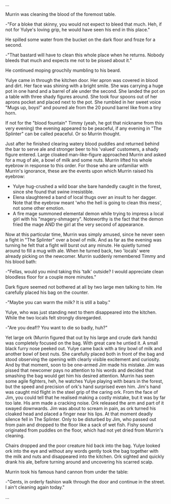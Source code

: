 
...

Murrin was cleaning the blood of the foremost table.

-"For a bloke that skinny, you would not expect to bleed that much. Heh, if not
for Yulye's loving grip, he would have seen his end in this place."

He spilled some water from the bucket on the dark floor and froze for a second.

-"That bastard will have to clean this whole place when he returns. Nobody
bleeds that much and expects me not to be pissed about it."

He continued moping grouchily mumbling to his beard.

Yulye came in through the kitchen door. Her apron was covered in blood and
dirt. Her face was shining with a bright smile. She was carrying a huge pot in
one hand and a barrel of ale under the second. She landed the pot on a table
with three shady figures around. She took four spoons out of her aprons pocket
and placed next to the pot. She rumbled in her sweet voice "Mugs up, boys!" and
poured ale from the 20 pound barrel like from a tiny horn.

If not for the "blood fountain" Timmy (yeah, he got that nickname from this
very evening) the evening appeared to be peaceful, if any evening in "The
Splinter" can be called peaceful. Or so Murrin thought.

Just after he finished clearing watery blood puddles and returned behind the
bar to serve ale and stronger beer to his 'valued' customers, a shady figure
entered. Large cloaked man-like-figure approached Murrin and asked for a mug of
ale, a bowl of milk and some nuts. Murrin lifted his whole eyebrow in response
to this order. For those who are unfamiliar with Murrin's ignorance, these are
the events upon which Murrin raised his eyebrow:

 * Yulye hug-crushed a wild boar she bare handedly caught in the forest, since
   she found that swine irresistible.
 * Elena slaughtered a band of local thugs over an insult to her dagger. Note
   that the eyebrow meant 'who the hell is going to clean this mess', not some
   other emotion.
 * A fire mage summoned elemental demon while trying to impress a local girl
   with his "magery-shmagery". Noteworthy is the fact that the demon fried the
   mage AND the girl at the very second of appearance.

Now at this particular time, Murrin was simply amused, since he never seen a
fight in "The Splinter" over a bowl of milk. And as far as the evening was
turning he felt that a fight will burst out any minute. He quietly turned
around to fill a mug with ale. When he turned back, two 'locals' were already
picking on the newcomer. Murrin suddenly remembered Timmy and his blood bath:

-"Fellas, would you mind taking this 'talk' outside? I would appreciate clean
bloodless floor for a couple more minutes."

Dark figure seemed not bothered at all by two large men talking to him. He
carefully placed his bag on the counter.

-"Maybe you can warm the milk? It is still a baby."

Yulye, who was just standing next to them disappeared into the kitchen. While
the two locals felt strongly disregarded.

-"Are you deaf!? You want to die so badly, huh?"

Yet large ork (Murrin figured that out by his large and crude dark hands) was
completely focused on the bag. With great care he untied it. A small black
furry nose peeked out. Yulye came back with a tiny bowl of milk and another
bowl of best nuts. She carefully placed both in front of the bag and stood
observing the opening with clearly visible excitement and curiosity. And by
that moment, soon to be one-armed Jim made his mistake. Jim was pissed that
newcomer pays no attention to his words and decided that smashing the bag would
get him his desired attention. Murrin has seen some agile fighters, heh, he
watches Yulye playing with bears in the forest, but the speed and precision of
ork's hand surprised even him. Jim's hand was caught mid flight in the steel
grip of the caring ork. From the face of Jim, you could tell that he realised
making a costly mistake, but it was by far too late. His arm made a cracking
noise. Ork released the arm and part of it swayed downwards. Jim was about to
scream in pain, as ork turned his cloaked head and placed a finger near his
lips. At that moment deadly silence fell in The Splinter. Only to be disturbed
by Jim, who passed out from pain and dropped to the floor like a sack of wet
fish. Fishy sound originated from puddles on the floor, which had not yet
dried from Murrin's cleaning.

Chairs dropped and the poor creature hid back into the bag. Yulye looked ork
into the eye and without any words gently took the bag together with the milk
and nuts and disappeared into the kitchen. Ork sighted and quickly drank his
ale, before turning around and uncovering his scarred scalp.

Murrin took his famous hand cannon from under the table:

-"Gents, in orderly fashion walk through the door and continue in the street.
I ain't cleaning again today."

...
